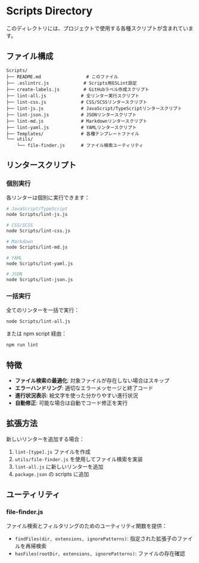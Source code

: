 # Scripts Directory

このディレクトリには、プロジェクトで使用する各種スクリプトが含まれています。

## ファイル構成

```
Scripts/
├── README.md                 # このファイル
├── .eslintrc.js             # Scripts用ESLint設定
├── create-labels.js         # GitHubラベル作成スクリプト
├── lint-all.js             # 全リンター実行スクリプト
├── lint-css.js             # CSS/SCSSリンタースクリプト
├── lint-js.js              # JavaScript/TypeScriptリンタースクリプト
├── lint-json.js            # JSONリンタースクリプト
├── lint-md.js              # Markdownリンタースクリプト
├── lint-yaml.js            # YAMLリンタースクリプト
├── Templates/              # 各種テンプレートファイル
└── utils/
    └── file-finder.js      # ファイル検索ユーティリティ
```

## リンタースクリプト

### 個別実行

各リンターは個別に実行できます：

```bash
# JavaScript/TypeScript
node Scripts/lint-js.js

# CSS/SCSS
node Scripts/lint-css.js

# Markdown
node Scripts/lint-md.js

# YAML
node Scripts/lint-yaml.js

# JSON
node Scripts/lint-json.js
```

### 一括実行

全てのリンターを一括で実行：

```bash
node Scripts/lint-all.js
```

または npm script 経由：

```bash
npm run lint
```

## 特徴

- **ファイル検索の最適化**: 対象ファイルが存在しない場合はスキップ
- **エラーハンドリング**: 適切なエラーメッセージと終了コード
- **進行状況表示**: 絵文字を使った分かりやすい進行状況
- **自動修正**: 可能な場合は自動でコード修正を実行

## 拡張方法

新しいリンターを追加する場合：

1. `lint-[type].js` ファイルを作成
2. `utils/file-finder.js` を使用してファイル検索を実装
3. `lint-all.js` に新しいリンターを追加
4. `package.json` の scripts に追加

## ユーティリティ

### file-finder.js

ファイル検索とフィルタリングのためのユーティリティ関数を提供：

- `findFiles(dir, extensions, ignorePatterns)`: 指定された拡張子のファイルを再帰検索
- `hasFiles(rootDir, extensions, ignorePatterns)`: ファイルの存在確認
